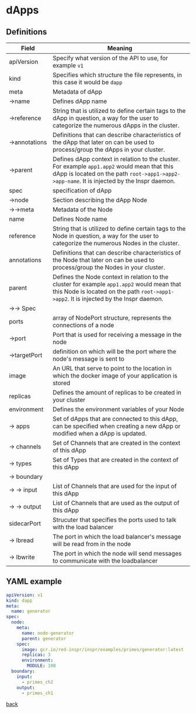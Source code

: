 # dApps

## Definitions

| Field                | Meaning                                                                                                                                                                                     |
| -------------------- | ------------------------------------------------------------------------------------------------------------------------------------------------------------------------------------------- |
| apiVersion           | Specify what version of the API to use, for example `v1`                                                                                                                                    |
| kind                 | Specifies which structure the file represents, in this case it would be `dapp`                                                                                                              |
| meta                 | Metadata of dApp                                                                                                                                                                            |
| &rarr;name           | Defines dApp name                                                                                                                                                                           |
| &rarr;reference      | String that is utilized to define certain tags to the dApp in question, a way for the user to categorize the numerous dApps in the cluster.                                                 |
| &rarr;annotations    | Definitions that can describe characteristics of the dApp that later on can be used to process/group the dApps in your cluster.                                                             |
| &rarr;parent         | Defines dApp context in relation to the cluster. For example `app1.app2` would mean that this dApp is located on the path `root->app1->app2->app-name`. It is injected by the Inspr daemon. |
| spec                 | specification of dApp                                                                                                                                                                       |
| &rarr;node           | Section describing the dApp Node                                                                                                                                                            |
| &rarr;&rarr;meta     | Metadata of the Node                                                                                                                                                                        |
| name                 | Defines Node name                                                                                                                                                                           |
| reference            | String that is utilized to define certain tags to the Node in question, a way for the user to categorize the numerous Nodes in the cluster.                                                 |
| annotations          | Definitions that can describe characteristics of the Node that later on can be used to process/group the Nodes in your cluster.                                                             |
| parent               | Defines the Node context in relation to the cluster for example `app1.app2` would mean that this Node is located on the path `root->app1->app2`. It is injected by the Inspr daemon.        |
| &rarr;&rarr; Spec    |                                                                                                                                                                                             |
| ports                | array of NodePort structure, represents the connections of a node                                                                                                                           |
| &rarr;port           | Port that is used for receiving a message in the node                                                                                                                                       |
| &rarr;targetPort     | definition on which will be the port where the node's message is sent to                                                                                                                    |
| image                | An URL that serve to point to the location in which the docker image of your application is stored                                                                                          |
| replicas             | Defines the amount of replicas to be created in your cluster                                                                                                                                |
| environment          | Defines the environment variables of your Node                                                                                                                                              |
| &rarr; apps          | Set of dApps that are connected to this dApp, can be specified when creating a new dApp or modified when a dApp is updated.                                                                 |
| &rarr; channels      | Set of Channels that are created in the context of this dApp                                                                                                                                |
| &rarr; types         | Set of Types that are created in the context of this dApp                                                                                                                                   |
| &rarr; boundary      |                                                                                                                                                                                             |
| &rarr; &rarr; input  | List of Channels that are used for the input of this dApp                                                                                                                                   |
| &rarr; &rarr; output | List of Channels that are used as the output of this dApp                                                                                                                                   |
| sidecarPort          | Strucuter that specifies the ports used to talk with the load balancer                                                                                                                      |
| &rarr; lbread        | The port in which the load balancer's message will be read from in the node                                                                                                                 |
| &rarr; lbwrite       | The port in which the node will send messages to communicate with the loadbalancer                                                                                                          |

## YAML example
```yaml
apiVersion: v1
kind: dapp
meta:
  name: generator  
spec:
  node:
    meta:
      name: node-generator
      parent: generator
    spec:
      image: gcr.io/red-inspr/inspr/examples/primes/generator:latest
      replicas: 3
      environment:
        MODULE: 100
  boundary:
    input:
      - primes_ch2
    output:
      - primes_ch1   
```

[back](index.md)